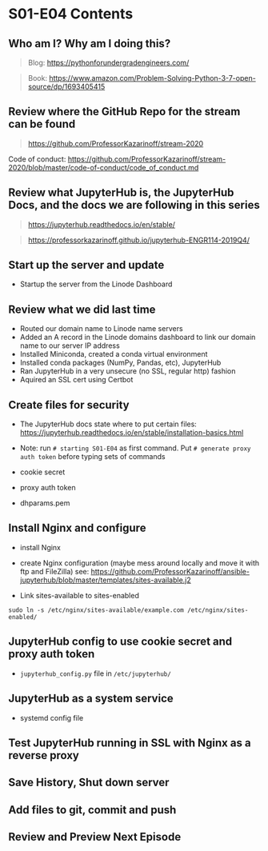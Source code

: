# S01-E04 Contents

## Who am I? Why am I doing this?

 > Blog: https://pythonforundergradengineers.com/

 > Book: https://www.amazon.com/Problem-Solving-Python-3-7-open-source/dp/1693405415

## Review where the GitHub Repo for the stream can be found

 > https://github.com/ProfessorKazarinoff/stream-2020

Code of conduct: https://github.com/ProfessorKazarinoff/stream-2020/blob/master/code-of-conduct/code_of_conduct.md

## Review what JupyterHub is, the JupyterHub Docs, and the docs we are following in this series

 > https://jupyterhub.readthedocs.io/en/stable/

 > https://professorkazarinoff.github.io/jupyterhub-ENGR114-2019Q4/

## Start up the server and update

 - Startup the server from the Linode Dashboard

## Review what we did last time

 - Routed our domain name to Linode name servers
 - Added an A record in the Linode domains dashboard to link our domain name to our server IP address
 - Installed Miniconda, created a conda virtual environment
 - Installed conda packages (NumPy, Pandas, etc), JupyterHub
 - Ran JupyterHub in a very unsecure (no SSL, regular http) fashion
 - Aquired an SSL cert using Certbot

## Create files for security

 - The JupyterHub docs state where to put certain files: https://jupyterhub.readthedocs.io/en/stable/installation-basics.html
 - Note: run ```# starting S01-E04``` as first command. Put ```# generate proxy auth token``` before typing sets of commands

 - cookie secret
 - proxy auth token
 - dhparams.pem

## Install Nginx and configure

 - install Nginx
 - create Nginx configuration (maybe mess around locally and move it with ftp and FileZilla) see: https://github.com/ProfessorKazarinoff/ansible-jupyterhub/blob/master/templates/sites-available.j2

 - Link sites-available to sites-enabled

```
sudo ln -s /etc/nginx/sites-available/example.com /etc/nginx/sites-enabled/
```

## JupyterHub config to use cookie secret and proxy auth token

 - ```jupyterhub_config.py``` file in ```/etc/jupyterhub/```

## JupyterHub as a system service

 - systemd config file

## Test JupyterHub running in SSL with Nginx as a reverse proxy

## Save History, Shut down server

## Add files to git, commit and push

## Review and Preview Next Episode
